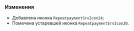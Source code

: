 ### Изменения

- Добавлена иконка `RepeatpaymentSrvIcon24`;
- Помечена устаревшей иконка `RepeatpaymentSrvIcon20`.
